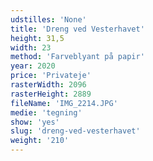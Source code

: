 ```yaml
---
udstilles: 'None'
title: 'Dreng ved Vesterhavet'
height: 31,5
width: 23
method: 'Farveblyant på papir'
year: 2020
price: 'Privateje'
rasterWidth: 2096
rasterHeight: 2889
fileName: 'IMG_2214.JPG'
medie: 'tegning'
show: 'yes'
slug: 'dreng-ved-vesterhavet'
weight: '210'
---
```

